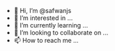 - 👋 Hi, I’m @safwanjs
- 👀 I’m interested in ...
- 🌱 I’m currently learning ...
- 💞️ I’m looking to collaborate on ...
- 📫 How to reach me ...

<!---
safwanjs/safwanjs is a ✨ special ✨ repository because its `README.md` (this file) appears on your GitHub profile.
You can click the Preview link to take a look at your changes.
--->
